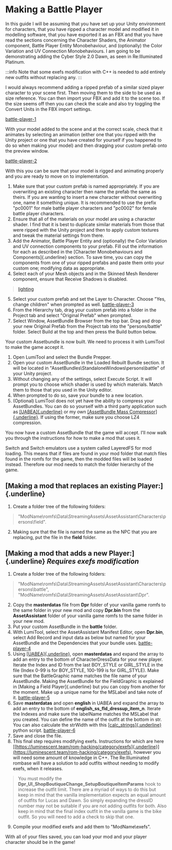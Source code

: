 # Making a Battle Player

In this guide I will be assuming that you have set up your Unity environment for characters, that you have ripped a character model and modified it in modelling software, that you have exported it as an FBX and that you have read the sections concerning the Character Shaders, the Animator component, Battle Player Entity Monobehaviour, and (optionally) the Color Variation and UV Connection Monobehaviours.
I am going to be demonstrating adding the Cyber Style 2.0 Dawn, as seen in Re:Illuminated Platinum.

:::info
Note that some exefs modification with C++ is needed to add entirely new outfits without replacing any.
:::

I would always recommend adding a ripped prefab of a similar sized player character to your scene first. Then moving them to the side to be used as size reference.
You can then import your FBX and add it to the scene too. If the size seems off then you can check the scale and also try toggling the Convert Units in the FBX import settings.

[battle-player-1](../../static/img/lumitool-guides/characters/battle-player-1.gif)

With your model added to the scene and at the correct scale, check that it animates by selecting an animation (either one that you ripped with the Unity project or one that you have created for yourself if you happened to do so when making your model) and then dragging your custom prefab onto the preview window.

[battle-player-2](../../static/img/lumitool-guides/characters/battle-player-2.gif)

With this you can be sure that your model is rigged and animating properly and you are ready to move on to implementation.

1. Make sure that your custom prefab is named appropriately. If you are overwriting an existing character then name the prefab the same as theirs. If you are wanting to insert a new character without overwriting one, name it something unique. It is recommended to use the prefix "pc0001" for male battle player characters and "pc0002" for female battle player characters.
2. Ensure that all of the materials on your model are using a character shader. I find that it is best to duplicate similar materials from those that were ripped with the Unity project and then to apply custom textures and tweak the material settings from there.
3. Add the Animator, Battle Player Entity and (optionally) the Color Variation and UV connection components to your prefab. Fill out the information for each as described in the [Character Monobehaviours and Components]{.underline} section. To save time, you can copy the components from one of your ripped prefabs and paste them onto your custom one; modifying data as appropriate.
4. Select each of your Mesh objects and in the Skinned Mesh Renderer component, ensure that Receive Shadows is disabled.
> [lighting](../../static/img/lumitool-guides/characters/lighting.png)
5. Select your custom prefab and set the Layer to Character. Choose "Yes, change children" when prompted as well.
[battle-player-3](../../static/img/lumitool-guides/characters/battle-player-3.png)
6. From the Hierarchy tab, drag your custom prefab into a folder in the Project tab and select "Original Prefab" when prompted.
7. Select Window, AssetBundle Browser from the top bar. Drag and drop your new Original Prefab from the Project tab into the "persons/battle" folder. Select Build at the top and then press the Build button below.

Your custom Assetbundle is now built. We need to process it with LumiTool to make the game accept it.

1. Open LumiTool and select the Bundle Prepper.
2. Open your custom AssetBundle in the Loaded Rebuilt Bundle section. It will be located in "AssetBundles\StandaloneWindows\persons\battle" of your Unity project.
3. Without changing any of the settings, select Execute Script. It will prompt you to choose which shader is used by which materials. Match them to those that you used in the Unity editor.
4. When prompted to do so, save your bundle to a new location.
5. (Optional) LumiTool does not yet have the ability to compress your AssetBundles. You can do so yourself with a third party application such as [[UABEA]{.underline}](https://github.com/nesrak1/UABEA) or my own [[AssetBundle Mass Compressor]{.underline}](https://github.com/ProfBlack/AssetBundle-Mass-Compressor). If using the former, make sure you choose LZ4 compression.

You now have a custom AssetBundle that the game will accept. I'll now walk you through the instructions for how to make a mod that uses it.

Switch and Switch emulators use a system called LayeredFS for mod loading. This means that if files are found in your mod folder that match files found in the romfs for the game, then the modded files will be loaded instead.
Therefore our mod needs to match the folder hierarchy of the game.

## [Making a mod that replaces an existing Player:]{.underline}

1. Create a folder tree of the following folders:
> "ModName\romfs\Data\StreamingAssets\AssetAssistant\Characters\persons\field".
2. Making sure that the file is named the same as the NPC that you are replacing, put the file in the **field** folder.

## [Making a mod that adds a new Player:]{.underline} ***Requires exefs modification***

1. Create a folder tree of the following folders:
> "ModName\romfs\Data\StreamingAssets\AssetAssistant\Characters\persons\battle",
> "ModName\romfs\Data\StreamingAssets\AssetAssistant\Dpr".
2. Copy the **masterdatas** file from **Dpr** folder of your vanilla game romfs to the same folder in your new mod and copy **Dpr.bin** from the **AssetAssistant** folder of your vanilla game romfs to the same folder in your new mod.
3. Put your custom AssetBundle in the **battle** folder.
4. With LumiTool, select the AssetAssistant Manifest Editor, open **Dpr.bin**, select Add Record and input data as below but named for your AssetBundle and the Dependencies that your bundle uses.
[battle-player-4](../../static/img/lumitool-guides/characters/battle-player-4.png)
5. Using [[UABEA]{.underline}](https://github.com/nesrak1/UABEA), open **masterdatas** and expand the array to add an entry to the bottom of CharacterDressData for your new player. Iterate the Index and ID from the last BOY_STYLE or GIRL_STYLE in the file (Index 0-99 is for BOY_STYLE, 100-199 is for GIRL_STYLE). Make sure that the BattleGraphic name matches the file name of your AssetBundle. Making the AssetBundle for the FieldGraphic is explained in [Making a Field Player]{.underline} but you can copy from another for the moment. Make up a unique name for the MSLabel and take note of it.
[battle-player-5](../../static/img/lumitool-guides/characters/battle-player-5.png)
6. Save **masterdatas** and open **english** in UABEA and expand the array to add an entry to the bottom of **english_ss_fld_dressup_item_n**. Iterate the Indexes and make sure the labelName matches the MSLabel that you created. You can define the name of the outfit at the bottom in str. You can also calculate the strWidth with this [[calc_strings]{.underline}](https://github.com/SaltContainer/Lumi_Small_Scripts/tree/main/calc_strings) python script.
[battle-player-6](../../static/img/lumitool-guides/characters/battle-player-6.png)
7. Save and close the file.
8. This final step requires modifying exefs. Instructions for which are here [[https://luminescent.team/rom-hacking/category/exefs]{.underline}](https://luminescent.team/rom-hacking/category/exefs), however you will need some amount of knowledge in C++. The Re:Illuminated rombase will have a solution to add outfits without needing to modify exefs, when it releases.
> You must modify the **Dpr_UI_ShopBoutiqueChange_SetupBoutiqueItemParams** hook to increase the outfit limit. There are a myriad of ways to do this but keep in mind that the vanilla implementation expects an equal amount of outfits for Lucas and Dawn. So simply expanding the dressID number may not be suitable if you are not adding outfits for both. Also keep in mind that the final index outfit in the vanilla game is the bike outfit. So you will need to add a check to skip that one.
9. Compile your modified exefs and add them to "ModName\exefs".

With all of your files saved, you can load your mod and your player character should be in the game!
